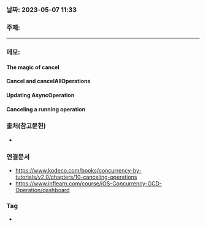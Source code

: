 ### 날짜: 2023-05-07 11:33

### 주제: 
---
### 메모: 
#### The magic of cancel 
#### Cancel and cancelAllOperations 
#### Updating AsyncOperation
#### Canceling a running operation 

### 출처(참고문헌) 
- 

### 연결문서 
- https://www.kodeco.com/books/concurrency-by-tutorials/v2.0/chapters/10-canceling-operations
- https://www.inflearn.com/course/iOS-Concurrency-GCD-Operation/dashboard

### Tag
- 
